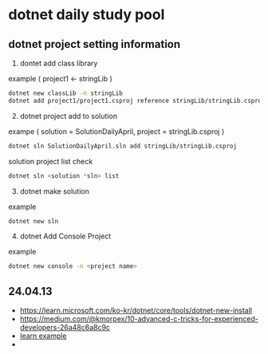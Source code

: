 # dotnet daily study pool 

## dotnet project setting information

1. dontet add class library  

example ( project1 <- stringLib )  

```sh
dotnet new classLib -n stringLib
dotnet add project1/project1.csproj reference stringLib/stringLib.csproj 
```  
2. dotnet project add to solution 

exampe ( solution = SolutionDailyApril, project = stringLib.csproj )

```sh
dotnet sln SolutionDailyApril.sln add stringLib/stringLib.csproj  
```  

solution project list check  

```sh
dotnet sln <solution *sln> list  
```

3. dotnet make solution  

example 

```sh
dotnet new sln  
```

4. dotnet Add Console Project  

example 

```sh
dotnet new console -n <project name>  
```



## 24.04.13

- https://learn.microsoft.com/ko-kr/dotnet/core/tools/dotnet-new-install
- https://medium.com/@kmorpex/10-advanced-c-tricks-for-experienced-developers-26a48c6a8c9c
- [learn example](https://learn.microsoft.com/ko-kr/dotnet/core/tutorials/library-with-visual-studio-code?pivots=dotnet-8-0)  
- 
